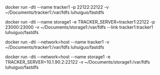 docker run -dti --name tracker1 -p 22122:22122 -v ~/Documents/tracker1:/var/fdfs luhuiguo/fastdfs

docker run -dti --name storage1 -e TRACKER_SERVER=tracker1:22122 -p 23000:23000 -v ~/Documents/storage1:/var/fdfs --link tracker1:tracker1 luhuiguo/fastdfs


docker run -dti --network=host --name tracker1 -v ~/Documents/tracker1:/var/fdfs luhuiguo/fastdfs

docker run -dti --network=host --name storage1 -e TRACKER_SERVER=10.1.90.2:22122 -v ~/Documents/storage1:/var/fdfs luhuiguo/fastdfs